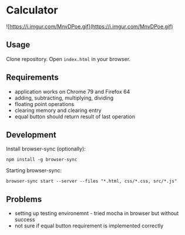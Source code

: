 # Calculator

![https://i.imgur.com/MnvDPoe.gif](https://i.imgur.com/MnvDPoe.gif)

## Usage

Clone repository.
Open `index.html` in your browser.

## Requirements

- application works on Chrome 79 and Firefox 64
- adding, subtracting, multiplying, dividing
- floating point operations
- clearing memory and clearing entry
- equal button should return result of last operation

## Development

Install browser-sync (optionally):

```
npm install -g browser-sync
```

Starting browser-sync:

```
browser-sync start --server --files "*.html, css/*.css, src/*.js"
```

## Problems

- setting up testing environemnt - tried mocha in browser but without success
- not sure if equal button requirement is implemented correctly
